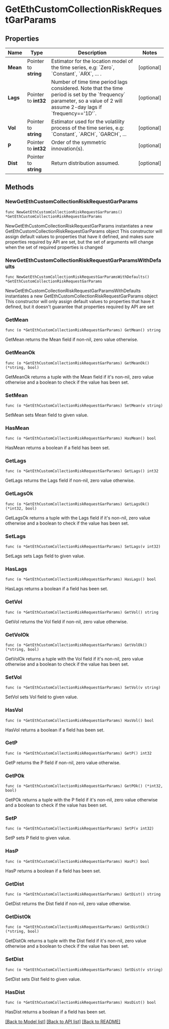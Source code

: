 # GetEthCustomCollectionRiskRequestGarParams

## Properties

Name | Type | Description | Notes
------------ | ------------- | ------------- | -------------
**Mean** | Pointer to **string** | Estimator for the location model of the time series, e.g: &#x60;Zero&#x60;, &#x60;Constant&#x60;, &#x60;ARX&#x60;, ... . | [optional] 
**Lags** | Pointer to **int32** | Number of time time period lags considered. Note that the time period is set by the &#x60;frequency&#x60; parameter, so a value of 2 will assume 2-day lags if &#x60;frequency&#x3D;&#x3D;&#39;1D&#39;&#x60;. | [optional] 
**Vol** | Pointer to **string** | Estimator used for the volatility process of the time series, e.g: &#x60;Constant&#x60;, &#x60;ARCH&#x60;, &#x60;GARCH&#x60;, ...  | [optional] 
**P** | Pointer to **int32** | Order of the symmetric innovation(s). | [optional] 
**Dist** | Pointer to **string** | Return distribution assumed. | [optional] 

## Methods

### NewGetEthCustomCollectionRiskRequestGarParams

`func NewGetEthCustomCollectionRiskRequestGarParams() *GetEthCustomCollectionRiskRequestGarParams`

NewGetEthCustomCollectionRiskRequestGarParams instantiates a new GetEthCustomCollectionRiskRequestGarParams object
This constructor will assign default values to properties that have it defined,
and makes sure properties required by API are set, but the set of arguments
will change when the set of required properties is changed

### NewGetEthCustomCollectionRiskRequestGarParamsWithDefaults

`func NewGetEthCustomCollectionRiskRequestGarParamsWithDefaults() *GetEthCustomCollectionRiskRequestGarParams`

NewGetEthCustomCollectionRiskRequestGarParamsWithDefaults instantiates a new GetEthCustomCollectionRiskRequestGarParams object
This constructor will only assign default values to properties that have it defined,
but it doesn't guarantee that properties required by API are set

### GetMean

`func (o *GetEthCustomCollectionRiskRequestGarParams) GetMean() string`

GetMean returns the Mean field if non-nil, zero value otherwise.

### GetMeanOk

`func (o *GetEthCustomCollectionRiskRequestGarParams) GetMeanOk() (*string, bool)`

GetMeanOk returns a tuple with the Mean field if it's non-nil, zero value otherwise
and a boolean to check if the value has been set.

### SetMean

`func (o *GetEthCustomCollectionRiskRequestGarParams) SetMean(v string)`

SetMean sets Mean field to given value.

### HasMean

`func (o *GetEthCustomCollectionRiskRequestGarParams) HasMean() bool`

HasMean returns a boolean if a field has been set.

### GetLags

`func (o *GetEthCustomCollectionRiskRequestGarParams) GetLags() int32`

GetLags returns the Lags field if non-nil, zero value otherwise.

### GetLagsOk

`func (o *GetEthCustomCollectionRiskRequestGarParams) GetLagsOk() (*int32, bool)`

GetLagsOk returns a tuple with the Lags field if it's non-nil, zero value otherwise
and a boolean to check if the value has been set.

### SetLags

`func (o *GetEthCustomCollectionRiskRequestGarParams) SetLags(v int32)`

SetLags sets Lags field to given value.

### HasLags

`func (o *GetEthCustomCollectionRiskRequestGarParams) HasLags() bool`

HasLags returns a boolean if a field has been set.

### GetVol

`func (o *GetEthCustomCollectionRiskRequestGarParams) GetVol() string`

GetVol returns the Vol field if non-nil, zero value otherwise.

### GetVolOk

`func (o *GetEthCustomCollectionRiskRequestGarParams) GetVolOk() (*string, bool)`

GetVolOk returns a tuple with the Vol field if it's non-nil, zero value otherwise
and a boolean to check if the value has been set.

### SetVol

`func (o *GetEthCustomCollectionRiskRequestGarParams) SetVol(v string)`

SetVol sets Vol field to given value.

### HasVol

`func (o *GetEthCustomCollectionRiskRequestGarParams) HasVol() bool`

HasVol returns a boolean if a field has been set.

### GetP

`func (o *GetEthCustomCollectionRiskRequestGarParams) GetP() int32`

GetP returns the P field if non-nil, zero value otherwise.

### GetPOk

`func (o *GetEthCustomCollectionRiskRequestGarParams) GetPOk() (*int32, bool)`

GetPOk returns a tuple with the P field if it's non-nil, zero value otherwise
and a boolean to check if the value has been set.

### SetP

`func (o *GetEthCustomCollectionRiskRequestGarParams) SetP(v int32)`

SetP sets P field to given value.

### HasP

`func (o *GetEthCustomCollectionRiskRequestGarParams) HasP() bool`

HasP returns a boolean if a field has been set.

### GetDist

`func (o *GetEthCustomCollectionRiskRequestGarParams) GetDist() string`

GetDist returns the Dist field if non-nil, zero value otherwise.

### GetDistOk

`func (o *GetEthCustomCollectionRiskRequestGarParams) GetDistOk() (*string, bool)`

GetDistOk returns a tuple with the Dist field if it's non-nil, zero value otherwise
and a boolean to check if the value has been set.

### SetDist

`func (o *GetEthCustomCollectionRiskRequestGarParams) SetDist(v string)`

SetDist sets Dist field to given value.

### HasDist

`func (o *GetEthCustomCollectionRiskRequestGarParams) HasDist() bool`

HasDist returns a boolean if a field has been set.


[[Back to Model list]](../README.md#documentation-for-models) [[Back to API list]](../README.md#documentation-for-api-endpoints) [[Back to README]](../README.md)


